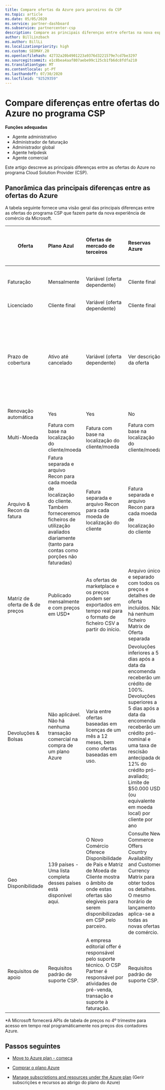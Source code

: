 ```yaml
---
title: Compare ofertas da Azure para parceiros da CSP
ms.topic: article
ms.date: 05/05/2020
ms.service: partner-dashboard
ms.subservice: partnercenter-csp
description: Compare as principais diferenças entre ofertas na nova experiência de comércio da Microsoft para parceiros no programa Cloud Solution Provider (CSP).
author: BillLinzbach
ms.author: BillLi
ms.localizationpriority: high
ms.custom: SEOMAY.20
ms.openlocfilehash: 42732a20b4901223a9376d3221579e7cd7be3297
ms.sourcegitcommit: e1c8bea4aaf807aebe99c125cb1fb6dc8fdfa210
ms.translationtype: MT
ms.contentlocale: pt-PT
ms.lasthandoff: 07/30/2020
ms.locfileid: "92529359"
---
```

# <a name="compare-differences-between-azure-offers-in-the-csp-program"></a>Compare diferenças entre ofertas do Azure no programa CSP

**Funções adequadas**

- Agente administrativo
- Administrador de faturação
- Administrador global
- Agente helpdesk
- Agente comercial

Este artigo descreve as principais diferenças entre as ofertas do Azure no programa Cloud Solution Provider (CSP).

## <a name="overview-of-key-differences-between-azure-offers"></a>Panorâmica das principais diferenças entre as ofertas do Azure

A tabela seguinte fornece uma visão geral das principais diferenças entre as ofertas do programa CSP que fazem parte da nova experiência de comércio da Microsoft.

|**Oferta**| **Plano Azul**|**Ofertas de mercado de terceiros**|**Reservas Azure**|**Subscrições de servidores vendidas através do CSP**|**Ofertas baseadas em licença**|
|-------------------|:------|:-----|:---------|:--------------|:---------|
|Faturação|Mensalmente|Variável (oferta dependente)|Cliente final|Adiantando-se para o período completo ou 3 anos|Mensal ou Anual|
|Licenciado|Cliente final|Variável (oferta dependente)|Cliente final| Cliente final|Cliente final|
|Prazo de cobertura|Ativo até cancelado|Variável (oferta dependente)|Ver descrição da oferta|Todas as Reservas Azure têm o seu próprio período de cobertura único. Todas as Subscrições do Servidor terão o seu próprio período de cobertura único.|   Licenças adicionais entrarão no período de cobertura existente|
|Renovação automática|Yes|Yes|No| No|Yes|
|Multi-Moeda|Fatura com base na localização do cliente/moeda|Fatura com base na localização do cliente/moeda|Fatura com base na localização do cliente/moeda|Fatura com base na localização do cliente/moeda|Com base na moeda de localização do parceiro| 
|Arquivo & Recon da fatura|Fatura separada e arquivo Recon para cada moeda de localização do cliente.  Também forneceremos ficheiros de utilização avaliados diariamente (tanto para contas como porções não faturadas) |Fatura separada e arquivo Recon para cada moeda de localização do cliente|Fatura separada e arquivo Recon para cada moeda de localização do cliente|Fatura separada e arquivo Recon para cada moeda de localização do cliente|Todas as encomendas numa fatura e arquivo Recon|
|Matriz de oferta de & de preços|Publicado mensalmente e com preços em USD*|As ofertas de marketplace e os preços podem ser exportados em tempo real para o formato de ficheiro CSV a partir do início.|Arquivo único e separado com todos os preços e detalhes de oferta incluídos. Não há nenhum ficheiro Matrix de Oferta separada||Arquivo único e separado com todos os preços e detalhes de oferta incluídos. Não há matriz de oferta separada.| 
|Devoluções & Bolsas|Não aplicável. Não há nenhuma transação comercial na compra de um plano Azure|Varia entre ofertas baseadas em licenças de um mês a 12 meses, bem como ofertas baseadas em uso.|Devoluções inferiores a 5 dias após a data da encomenda receberão um crédito de 100%. Devoluções superiores a 5 dias após a data da encomenda receberão um crédito pró-nominal e uma taxa de rescisão antecipada de 12% do crédito pró-avaliado; Limite de $50.000 USD (ou equivalente em moeda local) por cliente por ano|As devoluções a menos de 60 dias da data da encomenda receberão uma licença de crédito de 100% será desativada. As devoluções parciais não serão aceites.|   Suspensões/cancelamentos inferiores a 30 dias receberão um crédito de 100%; Suspensões/cancelamentos superiores a 30 dias receberão um crédito pro-rated.|
|Geo Disponibilidade|139 países - Uma lista completa desses países está disponível aqui.|O Novo Comércio Oferece Disponibilidade de País e Matriz de Moeda de Cliente mostra o âmbito de onde estas ofertas são elegíveis para serem disponibilizadas em CSP pelo parceiro.|Consulte New Commerce Offers Country Availability and Customer Currency Matrix para obter todos os detalhes. O mesmo horário de lançamento aplica-se a todas as novas ofertas de comércio.|Consulte New Commerce Offers Country Availability and Customer Currency Matrix para obter todos os detalhes.  O mesmo horário de lançamento aplica-se a todas as novas ofertas de comércio.|247 países|
|Requisitos de apoio|Requisitos padrão de suporte CSP.|A empresa editorial offer é responsável pelo suporte técnico.  O CSP Partner é responsável por atividades de pré-venda, transação e suporte à faturação.|Requisitos padrão de suporte CSP.|Requisitos padrão de suporte CSP.|Requisitos padrão de suporte CSP.|

*A Microsoft fornecerá APIs de tabela de preços no 4º trimestre para acesso em tempo real programáticamente nos preços dos contadores Azure.

## <a name="next-steps"></a>Passos seguintes

- [Move to Azure plan - começa](azure-plan-get-started.md)

- [Comprar o plano Azure](purchase-azure-plan.md)

- [Manage subscriptions and resources under the Azure plan](azure-plan-manage.md) (Gerir subscrições e recursos ao abrigo do plano do Azure)